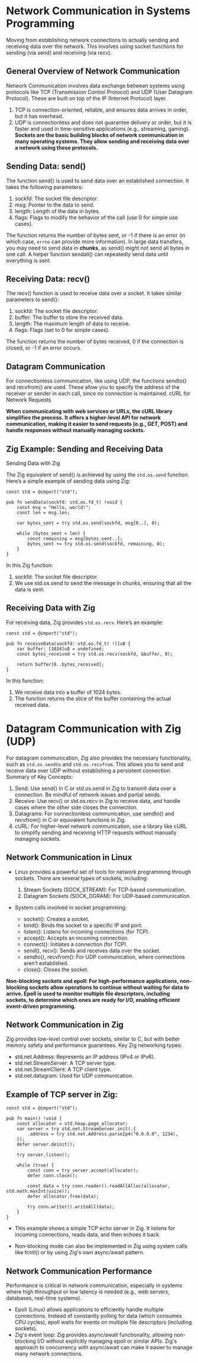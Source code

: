 # Network Communication in Systems Programming
Moving from establishing network connections to actually sending and receiving data over the network. 
This involves using socket functions for sending (via send) and receiving (via recv). 

## General Overview of Network Communication
Network Communication involves data exchange between systems using protocols like TCP (Transmission Control Protocol) and UDP (User Datagram Protocol). These are built on top of the IP (Internet Protocol) layer.
  1. TCP is connection-oriented, reliable, and ensures data arrives in order, but it has overhead.
  2. UDP is connectionless and does not guarantee delivery or order, but it is faster and used in time-sensitive applications (e.g., streaming, gaming).
**Sockets are the basic building blocks of network communication in many operating systems. They allow sending and receiving data over a network using these protocols.**


## Sending Data: send()
The function send() is used to send data over an established connection. It takes the following parameters:
1. sockfd: The socket file descriptor.
2. msg: Pointer to the data to send.
3. length: Length of the data in bytes.
4. flags: Flags to modify the behavior of the call (use 0 for simple use cases).

The function returns the number of bytes sent, or -1 if there is an error (in which case, `errno` can provide more information).
In large data transfers, you may need to send data in **chunks**, as send() might not send all bytes in one call. A helper function sendall() can repeatedly send data until everything is sent.

## Receiving Data: recv()
The recv() function is used to receive data over a socket. It takes similar parameters to send():
1. sockfd: The socket file descriptor.
2. buffer: The buffer to store the received data.
3. length: The maximum length of data to receive.
4. flags: Flags (set to 0 for simple cases).

The function returns the number of bytes received, 0 if the connection is closed, or -1 if an error occurs.

## Datagram Communication
For connectionless communication, like using UDP, the functions sendto() and recvfrom() are used. These allow you to specify the address of the receiver or sender in each call, since no connection is maintained.
cURL for Network Requests

**When communicating with web services or URLs, the cURL library simplifies the process. It offers a higher-level API for network communication, making it easier to send requests (e.g., GET, POST) and handle responses without manually managing sockets.**

## Zig Example: Sending and Receiving Data
Sending Data with Zig

The Zig equivalent of send() is achieved by using the `std.os.send` function. Here’s a simple example of sending data using Zig:
```zig
const std = @import("std");

pub fn sendData(sockfd: std.os.fd_t) !void {
    const msg = "Hello, world!";
    const len = msg.len;

    var bytes_sent = try std.os.send(sockfd, msg[0..], 0);

    while (bytes_sent < len) {
        const remaining = msg[bytes_sent..];
        bytes_sent += try std.os.send(sockfd, remaining, 0);
    }
}
```
In this Zig function:
1. sockfd: The socket file descriptor.
2. We use std.os.send to send the message in chunks, ensuring that all the data is sent.

## Receiving Data with Zig
For receiving data, Zig provides `std.os.recv`. Here’s an example:
```zig
const std = @import("std");

pub fn receiveData(sockfd: std.os.fd_t) ![]u8 {
    var buffer: [1024]u8 = undefined;
    const bytes_received = try std.os.recv(sockfd, &buffer, 0);

    return buffer[0..bytes_received];
}
```
In this function:
1. We receive data into a buffer of 1024 bytes.
2. The function returns the slice of the buffer containing the actual received data.

# Datagram Communication with Zig (UDP)

For datagram communication, Zig also provides the necessary functionality, such as `std.os.sendto` and `std.os.recvfrom`. This allows you to send and receive data over UDP without establishing a persistent connection.
Summary of Key Concepts:
1. Send: Use send() in C or std.os.send in Zig to transmit data over a connection. Be mindful of network issues and partial sends.
2. Receive: Use recv() or std.os.recv in Zig to receive data, and handle cases where the other side closes the connection.
3. Datagrams: For connectionless communication, use sendto() and recvfrom() in C or equivalent functions in Zig.
4. cURL: For higher-level network communication, use a library like cURL to simplify sending and receiving HTTP requests without manually managing sockets.

## Network Communication in Linux
- Linux provides a powerful set of tools for network programming through sockets. There are several types of sockets, including:
    1. Stream Sockets (SOCK_STREAM): For TCP-based communication.
    2. Datagram Sockets (SOCK_DGRAM): For UDP-based communication.

- System calls involved in socket programming:
    - socket(): Creates a socket.
    - bind(): Binds the socket to a specific IP and port.
    - listen(): Listens for incoming connections (for TCP).
    - accept(): Accepts an incoming connection.
    - connect(): Initiates a connection (for TCP).
    - send(), recv(): Sends and receives data over the socket.
    - sendto(), recvfrom(): For UDP communication, where connections aren’t established.
    - close(): Closes the socket.

**Non-blocking sockets and epoll: For high-performance applications, non-blocking sockets allow operations to continue without waiting for data to arrive. Epoll is used to monitor multiple file descriptors, including sockets, to determine which ones are ready for I/O, enabling efficient event-driven programming.**

## Network Communication in Zig
Zig provides low-level control over sockets, similar to C, but with better memory safety and performance guarantees.
  Key Zig networking types:
  - std.net.Address: Represents an IP address (IPv4 or IPv6).
  - std.net.StreamServer: A TCP server type.
  - std.net.StreamClient: A TCP client type.
  - std.net.datagram: Used for UDP communication.

## Example of TCP server in Zig:
```zig
const std = @import("std");

pub fn main() !void {
    const allocator = std.heap.page_allocator;
    var server = try std.net.StreamServer.init(.{
        .address = try std.net.Address.parseIp4("0.0.0.0", 1234),
    });
    defer server.deinit();

    try server.listen();

    while (true) {
        const conn = try server.accept(allocator);
        defer conn.close();

        const data = try conn.reader().readAllAlloc(allocator, std.math.maxInt(usize));
        defer allocator.free(data);
        
        try conn.writer().writeAll(data);
    }
}
```
- This example shows a simple TCP echo server in Zig. It listens for incoming connections, reads data, and then echoes it back.

- Non-blocking mode can also be implemented in Zig using system calls like fcntl() or by using Zig's own async/await pattern.

## Network Communication Performance
Performance is critical in network communication, especially in systems where high throughput or low latency is needed (e.g., web servers, databases, real-time systems).
- Epoll (Linux) allows applications to efficiently handle multiple connections. Instead of constantly polling for data (which consumes CPU cycles), epoll waits for events on multiple file descriptors (including sockets).
- Zig's event loop: Zig provides async/await functionality, allowing non-blocking I/O without explicitly managing epoll or similar APIs. Zig's approach to concurrency with async/await can make it easier to manage many network connections.
